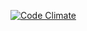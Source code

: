 [![Code Climate](https://codeclimate.com/github/gitt/cz_image_server.png)](https://codeclimate.com/github/gitt/cz_image_server)
